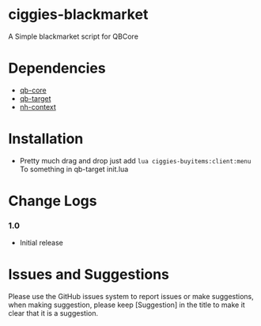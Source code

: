# ciggies-blackmarket

A Simple blackmarket script for QBCore
<br>

# Dependencies
* [qb-core](https://github.com/qbcore-framework)
* [qb-target](https://github.com/BerkieBb/qb-target)
* [nh-context](https://github.com/nerohiro/nh-context)

# Installation
* Pretty much drag and drop just add ```lua ciggies-buyitems:client:menu``` To something in qb-target init.lua

# Change Logs
### 1.0
* Initial release

# Issues and Suggestions
Please use the GitHub issues system to report issues or make suggestions, when making suggestion, please keep [Suggestion] in the title to make it clear that it is a suggestion.